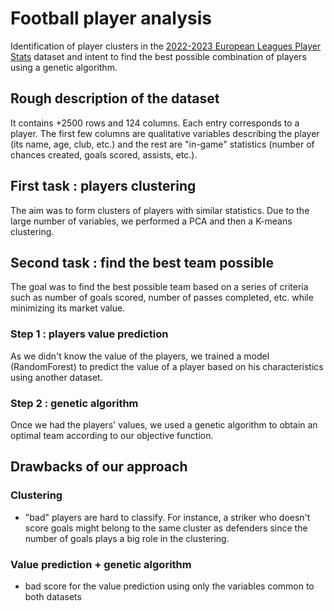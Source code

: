 # Football player analysis

Identification of player clusters in the [2022-2023 European Leagues Player Stats](https://www.kaggle.com/datasets/vivovinco/20222023-football-player-stats/data) dataset and intent to find the best possible combination of players using a genetic algorithm.

## Rough description of the dataset

It contains +2500 rows and 124 columns. Each entry corresponds to a player. The first few columns are qualitative variables describing the player (its name, age, club, etc.) and the rest are "in-game" statistics (number of chances created, goals scored, assists, etc.).

## First task : players clustering

The aim was to form clusters of players with similar statistics. Due to the large number of variables, we performed a PCA and then a K-means clustering.

## Second task : find the best team possible

The goal was to find the best possible team based on a series of criteria such as number of goals scored, number of passes completed, etc. while minimizing its market value.

### Step 1 : players value prediction

As we didn't know the value of the players, we trained a model (RandomForest) to predict the value of a player based on his characteristics using another dataset.

### Step 2 : genetic algorithm

Once we had the players' values, we used a genetic algorithm to obtain an optimal team according to our objective function.

## Drawbacks of our approach

### Clustering

- "bad" players are hard to classify. For instance, a striker who doesn't score goals might belong to the same cluster as defenders since the number of goals plays a big role in the clustering.

### Value prediction + genetic algorithm

- bad score for the value prediction using only the variables common to both datasets